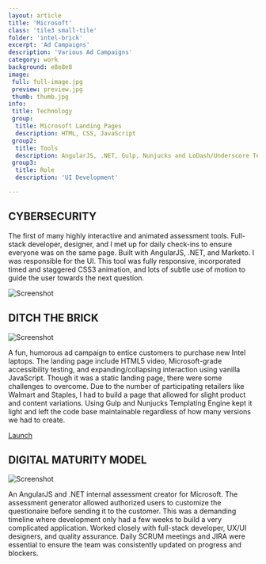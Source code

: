 ```yaml
---
layout: article
title: 'Microsoft'
class: 'tile3 small-tile'
folder: 'intel-brick'
excerpt: 'Ad Campaigns'
description: 'Various Ad Campaigns'
category: work
background: e8e8e8
image:
 full: full-image.jpg
 preview: preview.jpg
 thumb: thumb.jpg
info:
 title: Technology
 group: 
  title: Microsoft Landing Pages
  description: HTML, CSS, JavaScript
 group2: 
  title: Tools
  description: AngularJS, .NET, Gulp, Nunjucks and LoDash/Underscore Template Engine, JIRA, Visual Studio IDE
 group3: 
  title: Role
  description: 'UI Development'

---
```


## CYBERSECURITY
The first of many highly interactive and animated assessment tools. Full-stack developer, designer, and I met up for daily check-ins to ensure everyone was on the same page. Built with AngularJS, .NET, and Marketo. I was responsible for the UI. This tool was fully responsive, incorporated timed and staggered CSS3 animation, and lots of subtle use of motion to guide the user towards the next question. 

<div class="screenshot-container">
	<img srcset="/assets/images/work/{{page.folder}}/preview1@2x.jpg 1089w, /assets/images/work/{{page.folder}}/preview1.jpg 768w" src="/assets/images/work/{{page.folder}}/preview1.jpg" alt="Screenshot" />
</div>

## DITCH THE BRICK

<div class="screenshot-container">
	<img srcset="/assets/images/work/{{page.folder}}/preview@2x.jpg 1089w, /assets/images/work/{{page.folder}}/preview.jpg 768w" src="/assets/images/work/{{page.folder}}/preview.jpg" alt="Screenshot" />
</div>

A fun, humorous ad campaign to entice customers to purchase new Intel laptops. The landing page include HTML5 video, Microsoft-grade accessibility testing, and expanding/collapsing interaction using vanilla JavaScript. Though it was a static landing page, there were some challenges to overcome. Due to the number of participating retailers like Walmart and Staples, I had to build a page that allowed for slight product and content variations. Using Gulp and Nunjucks Templating Engine kept it light and left the code base maintainable regardless of how many versions we had to create. 

<div class="button-group left">
	<a href="https://indigoslate.github.io/ditch-the-brick/" class="button primary-button desktop" target="_blank">
		Launch
	</a>
</div>

## DIGITAL MATURITY MODEL

<div class="screenshot-container">
	<img srcset="/assets/images/work/{{page.folder}}/preview2@2x.jpg 1089w, /assets/images/work/{{page.folder}}/preview2.jpg 768w" src="/assets/images/work/{{page.folder}}/preview2.jpg" alt="Screenshot" />
</div>

An AngularJS and .NET internal assessment creator for Microsoft. The assessment generator allowed authorized users to customize the questionaire before sending it to the customer. This was a demanding timeline where development only had a few weeks to build a very complicated application. Worked closely with full-stack developer, UX/UI designers, and quality assurance. Daily SCRUM meetings and JIRA were essential to ensure the team was consistently updated on progress and blockers. 